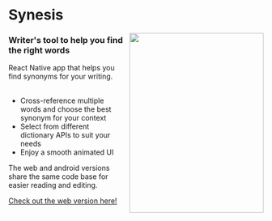# Synesis
<img src="https://i.imgur.com/jng58Jp.gif" align="right" width="265" height="355" align="right" style="margin-left: 10px;"> 
<h3>Writer's tool to help you find the right words</h3>
React Native app that helps you find synonyms for your writing.
<br> <br>
<ul>
<li>Cross-reference multiple words and choose the best synonym for your context</li>
  <li>Select from different dictionary APIs to suit your needs</li>
  <li>Enjoy a smooth animated UI</li>
</ul>

The web and android versions share the same code base for easier reading and editing.

[Check out the web version here!](https://holyhamster.github.io/Synesis/)

